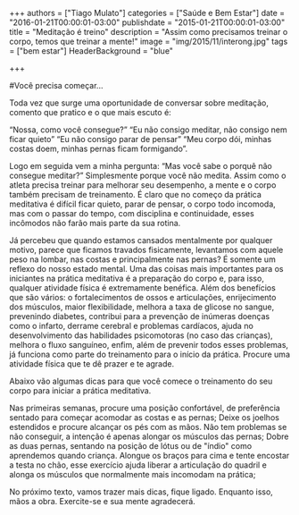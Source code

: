+++
authors = ["Tiago Mulato"]
categories = ["Saúde e Bem Estar"]
date = "2016-01-21T00:00:01-03:00"
publishdate = "2015-01-21T00:00:01-03:00"
title = "Meditação é treino"
description = "Assim como precisamos treinar o corpo, temos que treinar a mente!"
image = "img/2015/11/interong.jpg"
tags = ["bem estar"]
HeaderBackground = "blue"

+++

#Você precisa começar...

Toda vez que surge uma oportunidade de conversar sobre meditação, comento que pratico e o que mais escuto é:

“Nossa, como você consegue?”
“Eu não consigo meditar, não consigo nem ficar quieto”
“Eu não consigo parar de pensar”
“Meu corpo dói, minhas costas doem, minhas pernas ficam formigando”.

Logo em seguida vem a minha pergunta: “Mas você sabe o porquê não consegue meditar?”
Simplesmente porque você não medita. Assim como o atleta precisa treinar para melhorar seu desempenho, a mente e o corpo também precisam de treinamento. É claro que no começo da prática meditativa é difícil ficar quieto, parar de pensar, o corpo todo incomoda, mas com o passar do tempo, com disciplina e continuidade, esses incômodos não farão mais parte da sua rotina.

Já percebeu que quando estamos cansados mentalmente por qualquer motivo, parece que ficamos travados fisicamente, levantamos com aquele peso na lombar, nas costas e principalmente nas pernas?  É somente um reflexo do nosso estado mental.
 Uma das coisas mais importantes para os iniciantes na prática meditativa é a preparação do corpo e, para isso, qualquer atividade física é extremamente benéfica. Além dos benefícios que são vários: o fortalecimentos de ossos e articulações, enrijecimento dos músculos, maior flexibilidade, melhora a taxa de glicose no sangue, prevenindo diabetes, contribui para a prevenção de inúmeras doenças como o infarto, derrame cerebral e problemas cardíacos, ajuda no desenvolvimento das habilidades psicomotoras (no caso das crianças), melhora o fluxo sanguíneo, enfim, além de prevenir todos esses problemas, já funciona como parte do treinamento para o início da prática.
Procure uma atividade física que te dê prazer e te agrade.

Abaixo vão algumas dicas para que você comece o treinamento do seu corpo para iniciar a prática meditativa.

Nas primeiras semanas, procure uma posição confortável, de preferência sentado para começar acomodar as costas e as pernas;
Deixe os joelhos estendidos e procure alcançar os pés com as mãos. Não tem problemas se não conseguir, a intenção é apenas alongar os músculos das pernas;
Dobre as duas pernas, sentando na posição de lótus ou de "índio" como aprendemos quando criança. Alongue os braços para cima e tente encostar a testa no chão, esse exercício ajuda liberar a articulação do quadril e alonga os músculos que normalmente mais incomodam na prática;



No próximo texto, vamos trazer mais dicas, fique ligado. Enquanto isso, mãos a obra.
Exercite-se e sua mente agradecerá.
